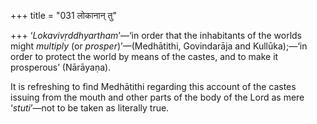 +++
title = "031 लोकानान् तु"

+++
‘*Lokavivṛddhyartham*’—‘in order that the inhabitants of the worlds
might *multiply* (or *prosper*)’—(Medhātithi, Govindarāja and
Kullūka);—‘in order to protect the world by means of the castes, and to
make it prosperous’ (Nārāyaṇa).

It is refreshing to find Medhātithi regarding this account of the castes
issuing from the mouth and other parts of the body of the Lord as mere
‘*stuti*’—not to be taken as literally true.
